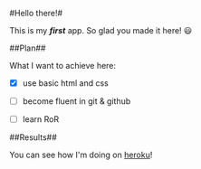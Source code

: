 
#Hello there!#

This is my **_first_** app. So glad you made it here! :smiley:

##Plan##

What I want to achieve here:

- [x] use basic html and css
- [ ] become fluent in git & github
- [ ] learn RoR


##Results##

You can see how I'm doing on [heroku](http://todo-firstapp.herokuapp.com)!
